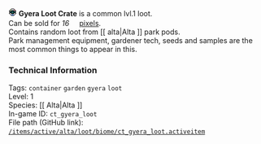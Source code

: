 ![ ](https://raw.githubusercontent.com/Ceterai/Enternia/main/items/active/alta/loot/biome/ct_gyera_loot.png) **Gyera Loot Crate** is a common lvl.1 loot.  
Can be sold for *16* <img src="https://starbounder.org/mediawiki/images/2/21/Pixel.png" width="12" height="16"/> [pixels](https://starbounder.org/Pixel).  
Contains random loot from [[ alta|Alta ]] park pods.  
Park management equipment, gardener tech, seeds and samples are the most common things to appear in this.

### Technical Information

Tags: `container` `garden` `gyera` `loot`  
Level: 1  
Species: [[ Alta|Alta ]]  
In-game ID: `ct_gyera_loot`  
File path (GitHub link): [`/items/active/alta/loot/biome/ct_gyera_loot.activeitem`](https://github.com/Ceterai/Enternia/blob/main/items/active/alta/loot/biome/ct_gyera_loot.activeitem)
